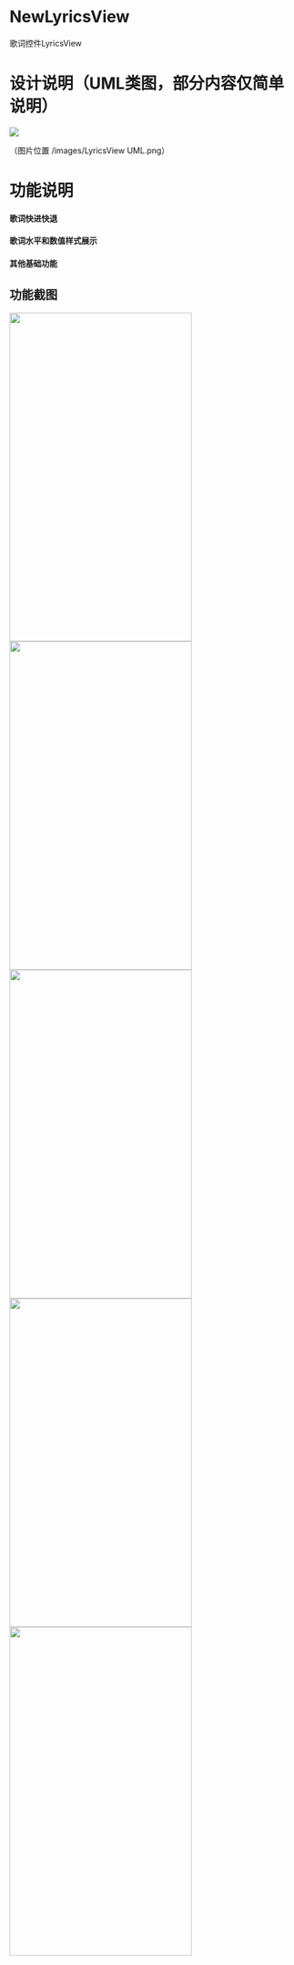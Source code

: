 # NewLyricsView
歌词控件LyricsView
# 设计说明（UML类图，部分内容仅简单说明）
<img src="https://github.com/HudsonAndroid/NewLyricsView/raw/master/images/LyricsView%20UML.png"/>

（图片位置  /images/LyricsView UML.png）
# 功能说明

#### 歌词快进快退

#### 歌词水平和数值样式展示

#### 其他基础功能

## 功能截图

<img width="320" height="576" src="https://github.com/HudsonAndroid/NewLyricsView/raw/master/images/Screenshot_1.png"/>
<img width="320" height="576" src="https://github.com/HudsonAndroid/NewLyricsView/raw/master/images/Screenshot_2.png"/>
<img width="320" height="576" src="https://github.com/HudsonAndroid/NewLyricsView/raw/master/images/Screenshot_3.png"/>
<img width="320" height="576" src="https://github.com/HudsonAndroid/NewLyricsView/raw/master/images/Screenshot_4.png"/>
<img width="320" height="576" src="https://github.com/HudsonAndroid/NewLyricsView/raw/master/images/Screenshot_5.png"/>
